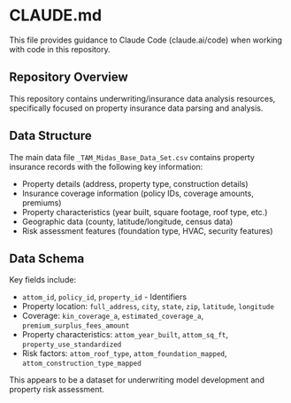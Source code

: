 # CLAUDE.md

This file provides guidance to Claude Code (claude.ai/code) when working with code in this repository.

## Repository Overview

This repository contains underwriting/insurance data analysis resources, specifically focused on property insurance data parsing and analysis.

## Data Structure

The main data file `_TAM_Midas_Base_Data_Set.csv` contains property insurance records with the following key information:
- Property details (address, property type, construction details)
- Insurance coverage information (policy IDs, coverage amounts, premiums)
- Property characteristics (year built, square footage, roof type, etc.)
- Geographic data (county, latitude/longitude, census data)
- Risk assessment features (foundation type, HVAC, security features)

## Data Schema

Key fields include:
- `attom_id`, `policy_id`, `property_id` - Identifiers
- Property location: `full_address`, `city`, `state`, `zip`, `latitude`, `longitude`
- Coverage: `kin_coverage_a`, `estimated_coverage_a`, `premium_surplus_fees_amount`
- Property characteristics: `attom_year_built`, `attom_sq_ft`, `property_use_standardized`
- Risk factors: `attom_roof_type`, `attom_foundation_mapped`, `attom_construction_type_mapped`

This appears to be a dataset for underwriting model development and property risk assessment.